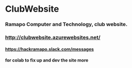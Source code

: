 # ClubWebsite
### Ramapo Computer and Technology, club website.
### http://clubwebsite.azurewebsites.net/
#### https://hackramapo.slack.com/messages
#### for colab to fix up and dev the site more
